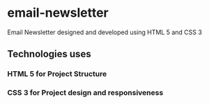 # email-newsletter
 Email Newsletter designed and developed using HTML 5 and CSS 3
 
 ## Technologies uses
 
 ### HTML 5 for Project Structure 
 ### CSS 3 for Project design and responsiveness
